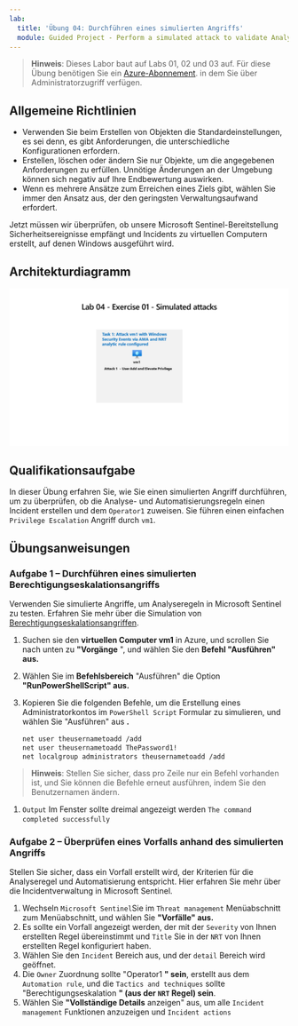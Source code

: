 ```yaml
---
lab:
  title: 'Übung 04: Durchführen eines simulierten Angriffs'
  module: Guided Project - Perform a simulated attack to validate Analytic and Automation rules
---
```


>**Hinweis**: Dieses Labor baut auf Labs 01, 02 und 03 auf. Für diese Übung benötigen Sie ein [Azure-Abonnement](https://azure.microsoft.com/free/?azure-portal=true). in dem Sie über Administratorzugriff verfügen.

## Allgemeine Richtlinien

- Verwenden Sie beim Erstellen von Objekten die Standardeinstellungen, es sei denn, es gibt Anforderungen, die unterschiedliche Konfigurationen erfordern.
- Erstellen, löschen oder ändern Sie nur Objekte, um die angegebenen Anforderungen zu erfüllen. Unnötige Änderungen an der Umgebung können sich negativ auf Ihre Endbewertung auswirken.
- Wenn es mehrere Ansätze zum Erreichen eines Ziels gibt, wählen Sie immer den Ansatz aus, der den geringsten Verwaltungsaufwand erfordert.

Jetzt müssen wir überprüfen, ob unsere Microsoft Sentinel-Bereitstellung Sicherheitsereignisse empfängt und Incidents zu virtuellen Computern erstellt, auf denen Windows ausgeführt wird.

## Architekturdiagramm

![Diagramm eines simulierten Angriffs ](../Media/apl-5001-lab-diagrams-lab04.png)

## Qualifikationsaufgabe

In dieser Übung erfahren Sie, wie Sie einen simulierten Angriff durchführen, um zu überprüfen, ob die Analyse- und Automatisierungsregeln einen Incident erstellen und dem `Operator1` zuweisen. Sie führen einen einfachen `Privilege Escalation` Angriff durch `vm1`.

## Übungsanweisungen

### Aufgabe 1 – Durchführen eines simulierten Berechtigungseskalationsangriffs

Verwenden Sie simulierte Angriffe, um Analyseregeln in Microsoft Sentinel zu testen. Erfahren Sie mehr über die Simulation von [Berechtigungseskalationsangriffen](https://github.com/redcanaryco/atomic-red-team/blob/master/atomics/T1078.003/T1078.003.md).

1. Suchen sie den **virtuellen Computer vm1** in Azure, und scrollen Sie nach unten zu **"Vorgänge** ", und wählen Sie den **Befehl "Ausführen" aus.**
1. Wählen Sie im **Befehlsbereich** "Ausführen" die Option **"RunPowerShellScript" aus.**
1. Kopieren Sie die folgenden Befehle, um die Erstellung eines Administratorkontos im `PowerShell Script` Formular zu simulieren, und wählen Sie "Ausführen" aus **.**

    ```CommandPrompt
    net user theusernametoadd /add
    net user theusernametoadd ThePassword1!
    net localgroup administrators theusernametoadd /add
    ```

>**Hinweis**: Stellen Sie sicher, dass pro Zeile nur ein Befehl vorhanden ist, und Sie können die Befehle erneut ausführen, indem Sie den Benutzernamen ändern.

1. `Output` Im Fenster sollte dreimal angezeigt werden `The command completed successfully`

### Aufgabe 2 – Überprüfen eines Vorfalls anhand des simulierten Angriffs

Stellen Sie sicher, dass ein Vorfall erstellt wird, der Kriterien für die Analyseregel und Automatisierung entspricht. Hier erfahren Sie mehr über die Incidentverwaltung in Microsoft Sentinel.

1. Wechseln `Microsoft Sentinel`Sie im `Threat management` Menüabschnitt zum Menüabschnitt, und wählen Sie **"Vorfälle" aus.**
1. Es sollte ein Vorfall angezeigt werden, der mit der `Severity` von Ihnen erstellten Regel übereinstimmt und `Title` Sie in der `NRT` von Ihnen erstellten Regel konfiguriert haben.
1. Wählen Sie den `Incident` Bereich aus, und der `detail` Bereich wird geöffnet.
1. Die `Owner` Zuordnung sollte "Operator1 **" sein**, erstellt aus dem `Automation rule`, und die `Tactics and techniques` sollte "Berechtigungseskalation **" (aus der `NRT` Regel) sein**.
1. Wählen Sie **"Vollständige Details** anzeigen" aus, um alle `Incident management` Funktionen anzuzeigen und `Incident actions`
